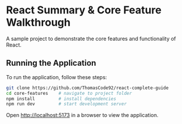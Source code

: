 # React Summary & Core Feature Walkthrough

A sample project to demonstrate the core features and functionality of React.

## Running the Application

To run the application, follow these steps:

```bash
git clone https://github.com/ThomasCode92/react-complete-guide
cd core-features    # navigate to project folder
npm install         # install dependencies
npm run dev         # start development server
```

Open [http://localhost:5173](http://localhost:5173) in a browser to view the application.
